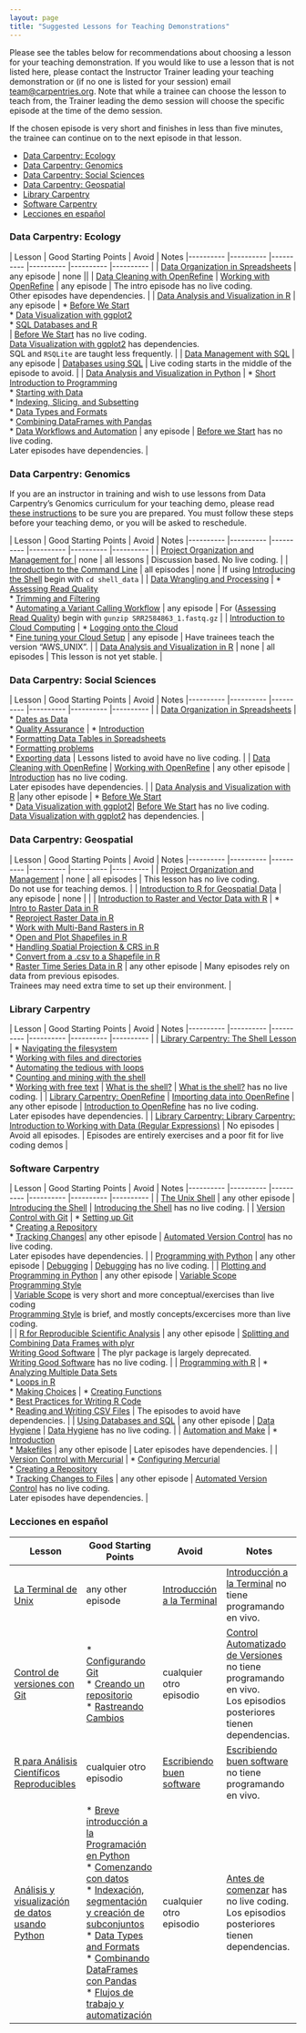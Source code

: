 ```yaml
---
layout: page
title: "Suggested Lessons for Teaching Demonstrations"
---
```


Please see the tables below for recommendations about choosing a lesson for your teaching demonstration. If you would like to use a lesson that is not listed here, please contact the Instructor Trainer leading your teaching demonstration or (if no one is listed for your session) email [team@carpentries.org](mailto:team@carpentries.org).  Note that while a trainee can choose the lesson to teach from, the Trainer leading the demo session will choose the specific episode at the time of the demo session.

If the chosen episode is very short and finishes in less than five minutes, the trainee can continue on to the next episode in that lesson.

* [Data Carpentry: Ecology](#dc-ecology)
* [Data Carpentry: Genomics](#dc-genomics)
* [Data Carpentry: Social Sciences](#dc-socialsci)
* [Data Carpentry: Geospatial](#dc-geospatial)
* [Library Carpentry](#lc)
* [Software Carpentry](#swc)
* [Lecciones en español](#espanol)


### <a id="dc-ecology"></a> Data Carpentry: Ecology

| Lesson  | Good Starting Points | Avoid | Notes
|---------- |---------- |---------- |---------- |---------- |---------- | 
| [Data Organization in Spreadsheets](https://datacarpentry.org/spreadsheet-ecology-lesson/) |  any episode | none ||
| [Data Cleaning with OpenRefine](https://datacarpentry.org/OpenRefine-ecology-lesson/) |  [Working with OpenRefine](https://datacarpentry.org/OpenRefine-ecology-lesson/01-working-with-openrefine) | any episode | The intro episode has no live coding. <br/> Other episodes have dependencies. |
| [Data Analysis and Visualization in R](https://datacarpentry.org/R-ecology-lesson/) |  any episode | * [Before We Start](http://www.datacarpentry.org/R-ecology-lesson/00-before-we-start.html)<br/> * [Data Visualization with ggplot2](https://datacarpentry.org/R-ecology-lesson/04-visualization-ggplot2.html)<br/> * [SQL Databases and R](https://datacarpentry.org/R-ecology-lesson/05-r-and-databases.html)<br/>| [Before We Start](http://www.datacarpentry.org/R-ecology-lesson/00-before-we-start.html) has no live coding. <br/> [Data Visualization with ggplot2](https://datacarpentry.org/R-ecology-lesson/04-visualization-ggplot2.html) has dependencies. <br/> SQL and `RSQLite` are taught less frequently. |
| [Data Management with SQL](http://www.datacarpentry.org/sql-ecology-lesson/) | any episode | [Databases using SQL](http://www.datacarpentry.org/sql-ecology-lesson/00-sql-introduction/) | Live coding starts in the middle of the episode to avoid. | 
| [Data Analysis and Visualization in Python](http://www.datacarpentry.org/python-ecology-lesson/) |  * [Short Introduction to Programming](https://datacarpentry.org/python-ecology-lesson/01-short-introduction-to-Python/)<br/> * [Starting with Data](https://datacarpentry.org/python-ecology-lesson/02-starting-with-data/)<br/> * [Indexing, Slicing, and Subsetting](https://datacarpentry.org/python-ecology-lesson/03-index-slice-subset/)<br/> * [Data Types and Formats](https://datacarpentry.org/python-ecology-lesson/04-data-types-and-format/)<br/> * [Combining DataFrames with Pandas](https://datacarpentry.org/python-ecology-lesson/05-merging-data/)<br/> * [Data Workflows and Automation](https://datacarpentry.org/python-ecology-lesson/06-loops-and-functions/) | any episode | [Before we Start](https://datacarpentry.org/python-ecology-lesson/00-before-we-start/) has no live coding. <br/> Later episodes have dependencies. | 


### <a id="dc-genomics"></a>Data Carpentry: Genomics

If you are an instructor in training and wish to use lessons from Data Carpentry’s Genomics curriculum for your teaching demo, please read [these instructions](https://datacarpentry.org/genomics-workshop/teaching_demos/index.html) to be sure you are prepared. You must follow these steps before your teaching demo, or you will be asked to reschedule.

| Lesson  | Good Starting Points | Avoid | Notes
|---------- |---------- |---------- |---------- |---------- |---------- |
| [Project Organization and Management for ](https://datacarpentry.org/organization-genomics/) | none | all lessons | Discussion based. No live coding. |
| [Introduction to the Command Line](https://datacarpentry.org/shell-genomics/) |  all episodes | none | If using [Introducing the Shell](https://datacarpentry.org/shell-genomics/01-introduction/) begin with `cd shell_data` |
| [Data Wrangling and Processing](https://datacarpentry.org/wrangling-genomics/) |  * [Assessing Read Quality](https://datacarpentry.org/wrangling-genomics/02-quality-control/index.html) <br/> * [Trimming and Filtering](https://datacarpentry.org/wrangling-genomics/03-trimming/index.html) <br/> * [Automating a Variant Calling Workflow](https://datacarpentry.org/wrangling-genomics/05-automation/index.html)  | any episode |  For ([Assessing Read Quality](https://datacarpentry.org/wrangling-genomics/02-quality-control/index.html)) begin with `gunzip SRR2584863_1.fastq.gz`  |
| [Introduction to Cloud Computing](https://datacarpentry.org/cloud-genomics/) |  * [Logging onto  the Cloud](https://datacarpentry.org/cloud-genomics/02-logging-onto-cloud/index.html)  <br/> * [Fine tuning your Cloud Setup](https://datacarpentry.org/cloud-genomics/03-verifying-instance/index.html) | any episode | Have trainees teach the version “AWS_UNIX”.  |
| [Data Analysis and Visualization in R](https://datacarpentry.org/genomics-r-intro/) | none  | all episodes | This lesson is not yet stable. |


### <a id="dc-socialsci"></a>Data Carpentry: Social Sciences

| Lesson  | Good Starting Points | Avoid | Notes
|---------- |---------- |---------- |---------- |---------- |---------- |
| [Data Organization in Spreadsheets](https://datacarpentry.org/spreadsheets-socialsci/) | * [Dates as Data](https://datacarpentry.org/spreadsheets-socialsci/03-dates-as-data/index.html)<br/> * [Quality Assurance](https://datacarpentry.org/spreadsheets-socialsci/04-quality-assurance/index.html) | * [Introduction](https://datacarpentry.org/spreadsheets-socialsci/00-intro/index.html)<br/> * [Formatting Data Tables in Spreadsheets](https://datacarpentry.org/spreadsheets-socialsci/01-format-data/index.html)<br/> * [Formatting problems](https://datacarpentry.org/spreadsheets-socialsci/02-common-mistakes/index.html)<br/> * [Exporting data](https://datacarpentry.org/spreadsheets-socialsci/05-exporting-data/index.html) | Lessons listed to avoid have no live coding. |
| [Data Cleaning with OpenRefine](http://www.datacarpentry.org/openrefine-socialsci/) |  [Working with OpenRefine](http://www.datacarpentry.org/openrefine-socialsci/02-working-with-openrefine/) | any other episode | [Introduction](https://datacarpentry.org/openrefine-socialsci/01-introduction/) has no live coding. <br/> Later episodes have dependencies. |
| [Data Analysis and Visualization with R](http://www.datacarpentry.org/r-socialsci/) |any other episode | * [Before We Start](http://www.datacarpentry.org/r-socialsci/00-intro/)<br/> * [Data Visualization with ggplot2](https://datacarpentry.org/r-socialsci/04-ggplot2/)|  [Before We Start](http://www.datacarpentry.org/r-socialsci/00-intro/) has no live coding. <br/> [Data Visualization with ggplot2](https://datacarpentry.org/r-socialsci/04-ggplot2/) has dependencies. |



### <a id="dc-geospatial"></a>Data Carpentry: Geospatial

| Lesson  | Good Starting Points | Avoid | Notes
|---------- |---------- |---------- |---------- |---------- |---------- |
| [Project Organization and Management](https://datacarpentry.org/organization-geospatial/) | none | all episodes |  This lesson has no live coding. <br/> Do not use for teaching demos. |
| [Introduction to R for Geospatial Data](https://datacarpentry.org/r-intro-geospatial/) |  any episode | none | |
| [Introduction to Raster and Vector Data with R](https://datacarpentry.org/r-raster-vector-geospatial/) | * [Intro to Raster Data in R](https://datacarpentry.org/r-raster-vector-geospatial/01-raster-structure/)<br/> * [Reproject Raster Data in R](https://datacarpentry.org/r-raster-vector-geospatial/03-raster-reproject-in-r/)<br/> * [Work with Multi-Band Rasters in R](https://datacarpentry.org/r-raster-vector-geospatial/05-raster-multi-band-in-r/)<br/> * [Open and Plot Shapefiles in R](https://datacarpentry.org/r-raster-vector-geospatial/06-vector-open-shapefile-in-r/)<br/> * [Handling Spatial Projection & CRS in R](https://datacarpentry.org/r-raster-vector-geospatial/09-vector-when-data-dont-line-up-crs/)<br/> * [Convert from a .csv to a Shapefile in R](https://datacarpentry.org/r-raster-vector-geospatial/10-vector-csv-to-shapefile-in-r/)<br/> * [Raster Time Series Data in R](https://datacarpentry.org/r-raster-vector-geospatial/12-time-series-raster/) | any other episode | Many episodes rely on data from previous episodes. <br/> Trainees may need extra time to set up their environment. | 


### <a id="lc"></a>Library Carpentry

| Lesson  | Good Starting Points | Avoid | Notes
|---------- |---------- |---------- |---------- |---------- |---------- |
| [Library Carpentry: The Shell Lesson](https://librarycarpentry.github.io/lc-shell/) | * [ Navigating the filesystem](https://librarycarpentry.github.io/lc-shell/02-navigating-the-filesystem/index.html)<br/> * [Working with files and directories](https://librarycarpentry.github.io/lc-shell/03-working-with-files-and-folders/index.html)<br/> * [Automating the tedious with loops](https://librarycarpentry.github.io/lc-shell/04-loops/index.html)<br/> * [Counting and mining with the shell](https://librarycarpentry.github.io/lc-shell/05-counting-mining/index.html)<br/> * [Working with free text](https://librarycarpentry.github.io/lc-shell/06-free-text/index.html) | [What is the shell?](https://librarycarpentry.github.io/lc-shell/01-intro-shell/)  |  [What is the shell?](https://librarycarpentry.github.io/lc-shell/01-intro-shell/) has no live coding. |
| [Library Carpentry: OpenRefine](https://librarycarpentry.org/lc-open-refine/) | [Importing data into OpenRefine](https://librarycarpentry.org/lc-open-refine/02-importing-data/index.html) | any other episode | [Introduction to OpenRefine](https://librarycarpentry.org/lc-open-refine/01-introduction/index.html) has no live coding. <br/> Later episodes have dependencies. |
| [Library Carpentry: Library Carpentry: Introduction to Working with Data (Regular Expressions)](https://librarycarpentry.org/lc-data-intro/) | No episodes | Avoid all episodes. | Episodes are entirely exercises and a poor fit for live coding demos |


### <a id="swc"></a>Software Carpentry

| Lesson  | Good Starting Points | Avoid | Notes
|---------- |---------- |---------- |---------- |---------- |---------- |
|  [The Unix Shell](http://swcarpentry.github.io/shell-novice/) | any other episode | [Introducing the Shell](https://swcarpentry.github.io/shell-novice/01-intro) |  [Introducing the Shell](https://swcarpentry.github.io/shell-novice/01-intro) has no live coding. |
|  [Version Control with Git](http://swcarpentry.github.io/git-novice/) |  * [Setting up Git](http://swcarpentry.github.io/git-novice/02-setup)<br/> * [Creating a Repository](http://swcarpentry.github.io/git-novice/03-create)<br/> * [Tracking Changes](http://swcarpentry.github.io/git-novice/04-changes)| any other episode | [Automated Version Control](http://swcarpentry.github.io/git-novice/01-basics) has no live coding. <br/> Later episodes have dependencies. |
| [Programming with Python](http://swcarpentry.github.io/python-novice-inflammation/) | any other episode | [Debugging](https://swcarpentry.github.io/python-novice-inflammation/09-debugging/) |  [Debugging](https://swcarpentry.github.io/python-novice-inflammation/09-debugging/) has no live coding. |
| [Plotting and Programming in Python](http://swcarpentry.github.io/python-novice-gapminder) | any other episode | [Variable Scope](http://swcarpentry.github.io/python-novice-gapminder/15-scope/index.html) <br/> [Programming Style](http://swcarpentry.github.io/python-novice-gapminder/18-style/index.html)  <br/>  | [Variable Scope](http://swcarpentry.github.io/python-novice-gapminder/15-scope/index.html) is very short and more conceptual/exercises than live coding <br/> [Programming Style](http://swcarpentry.github.io/python-novice-gapminder/18-style/index.html) is brief, and mostly concepts/excercises more than live coding. <br/>   |
| [R for Reproducible Scientific Analysis](http://swcarpentry.github.io/r-novice-gapminder/) | any other episode | [Splitting and Combining Data Frames with plyr](http://swcarpentry.github.io/r-novice-gapminder/12-plyr/index.html) <br> [Writing Good Software](https://swcarpentry.github.io/r-novice-gapminder/16-wrap-up/)  | The plyr package is largely deprecated. <br> [Writing Good Software](https://swcarpentry.github.io/r-novice-gapminder/16-wrap-up/) has no live coding. |
| [Programming with R](http://swcarpentry.github.io/r-novice-inflammation/) | * [Analyzing Multiple Data Sets](http://swcarpentry.github.io/r-novice-inflammation/03-loops-R/index.html) <br/> *  [Loops in R](http://swcarpentry.github.io/r-novice-inflammation/15-supp-loops-in-depth/index.html) <br/> * [Making Choices](http://swcarpentry.github.io/r-novice-inflammation/04-cond/index.html)  | * [Creating Functions](http://swcarpentry.github.io/r-novice-inflammation/02-func-R/index.html) <br/> *  [Best Practices for Writing R Code](http://swcarpentry.github.io/r-novice-inflammation/06-best-practices-R/index.html) <br/> *  [Reading and Writing CSV Files](http://swcarpentry.github.io/r-novice-inflammation/11-supp-read-write-csv/index.html) |  The episodes to avoid have dependencies. |
| [Using Databases and SQL](http://swcarpentry.github.io/sql-novice-survey/) | any other episode | [Data Hygiene](https://swcarpentry.github.io/sql-novice-survey/08-hygiene/) |  [Data Hygiene](https://swcarpentry.github.io/sql-novice-survey/08-hygiene/) has no live coding. |
| [Automation and Make](http://swcarpentry.github.io/make-novice/) |  * [Introduction](http://swcarpentry.github.io/make-novice/01-intro)<br/> *  [Makefiles](http://swcarpentry.github.io/make-novice/02-makefiles) | any other episode | Later episodes have dependencies. |
| [Version Control with Mercurial](http://swcarpentry.github.io/hg-novice/) |  * [Configuring Mercurial](http://swcarpentry.github.io/hg-novice/02-configuration/)<br/> * [Creating a Repository](http://swcarpentry.github.io/hg-novice/03-create-repo/)<br/> * [Tracking Changes to Files](http://swcarpentry.github.io/hg-novice/04-tracking/) | any other episode | [Automated Version Control](http://swcarpentry.github.io/hg-novice/01-basics/) has no live coding. <br/> Later episodes have dependencies. |

### <a id="espanol"></a>Lecciones en español

| Lesson  | Good Starting Points | Avoid | Notes
|---------- |---------- |---------- |---------- |
|  [La Terminal de Unix](http://swcarpentry.github.io/shell-novice-es/) | any other episode | [Introducción a la Terminal](https://swcarpentry.github.io/shell-novice-es/01-intro) |  [Introducción a la Terminal](https://swcarpentry.github.io/shell-novice-es/01-intro) no tiene programando en vivo. |
|  [Control de versiones con Git](http://swcarpentry.github.io/git-novice-es/) |  * [Configurando Git](http://swcarpentry.github.io/git-novice-es/02-setup)<br/> * [Creando un repositorio](http://swcarpentry.github.io/git-novice-es/03-create)<br/> * [Rastreando Cambios](http://swcarpentry.github.io/git-novice-es/04-changes)| cualquier otro episodio | [Control Automatizado de Versiones](http://swcarpentry.github.io/git-novice-es/01-basics) no tiene programando en vivo. <br/> Los episodios posteriores tienen dependencias. |
| [R para Análisis Científicos Reproducibles](http://swcarpentry.github.io/r-novice-gapminder-es/) | cualquier otro episodio | [Escribiendo buen software](https://swcarpentry.github.io/r-novice-gapminder-es/16-wrap-up/) | [Escribiendo buen software](https://swcarpentry.github.io/r-novice-gapminder-es/16-wrap-up/) no tiene programando en vivo. |
| [Análisis y visualización de datos usando Python](http://www.datacarpentry.org/python-ecology-lesson-es/) |  * [Breve introducción a la Programación en Python](https://datacarpentry.org/python-ecology-lesson-es/01-short-introduction-to-Python/)<br/> * [Comenzando con datos](https://datacarpentry.org/python-ecology-lesson-es/02-starting-with-data/)<br/> * [Indexación, segmentación y creación de subconjuntos](https://datacarpentry.org/python-ecology-lesson-es/03-index-slice-subset/)<br/> * [Data Types and Formats](https://datacarpentry.org/python-ecology-lesson-es/04-data-types-and-format/)<br/> * [Combinando DataFrames con Pandas](https://datacarpentry.org/python-ecology-lesson-es/05-merging-data/)<br/> * [Flujos de trabajo y automatización](https://datacarpentry.org/python-ecology-lesson-es/06-loops-and-functions/) | cualquier otro episodio | [Antes de comenzar](https://datacarpentry.org/python-ecology-lesson-es/00-before-we-start/) has no live coding. <br/> Los episodios posteriores tienen dependencias. |
